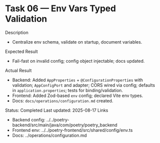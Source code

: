 <!--
File: 06-env-vars-typed-validation.md
Purpose: Task log for typed and validated environment variables at startup.
All Rights Reserved. Arodi Emmanuel
-->
# Task 06 — Env Vars Typed Validation

Description
- Centralize env schema, validate on startup, document variables.

Expected Result
- Fail-fast on invalid config; config object injectable; docs updated.

Actual Result
- Backend: Added `AppProperties` + `@ConfigurationProperties` with
  validation; `AppConfigPort` and adapter; CORS wired via config; defaults
  in `application.properties`; tests for binding/validation.
- Frontend: Added Zod-based `env` config; declared Vite env types.
- Docs: `docs/operations/configuration.md` created.

Status: Completed
Last updated: 2025-08-17
Links
- Backend config: ../../poetry-backend/src/main/java/com/poetry/poetry_backend
- Frontend env: ../../poetry-frontend/src/shared/config/env.ts
- Docs: ../operations/configuration.md
